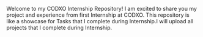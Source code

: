 Welcome to my CODXO Internship Repository!
I am excited to share you my project and experience from first Internship at CODXO. This repository is like a showcase for Tasks that I complete during Internship.I will upload all projects that I complete during Internship. 
